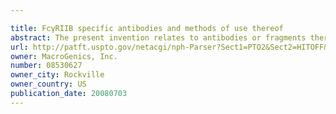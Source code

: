 ```yaml
---

title: FcγRIIB specific antibodies and methods of use thereof
abstract: The present invention relates to antibodies or fragments thereof that specifically bind FcγRIIB, particularly human FcγRIIB, with greater affinity than said antibodies or fragments thereof bind FcγRIIA, particularly human FcγRIIA. The invention provides methods of enhancing the therapeutic effect of therapeutic antibodies by administering the antibodies of the invention to enhance the effector function of the therapeutic antibodies. The invention also provides methods of enhancing efficacy of a vaccine composition by administering the antibodies of the invention.
url: http://patft.uspto.gov/netacgi/nph-Parser?Sect1=PTO2&Sect2=HITOFF&p=1&u=%2Fnetahtml%2FPTO%2Fsearch-adv.htm&r=1&f=G&l=50&d=PALL&S1=08530627&OS=08530627&RS=08530627
owner: MacroGenics, Inc.
number: 08530627
owner_city: Rockville
owner_country: US
publication_date: 20080703
---
```

